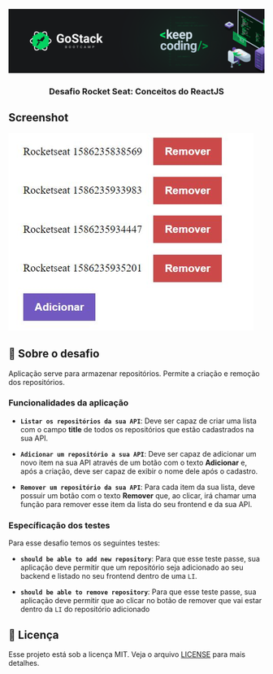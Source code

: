 ![header](https://github.com/rodrilima/rocketseat-desafio-conceitos-reactjs/blob/master/images/header-desafios.png)

<h3 align="center">
  Desafio Rocket Seat: Conceitos do ReactJS
</h3>

## Screenshot

![image-example](https://github.com/rodrilima/rocketseat-desafio-conceitos-reactjs/blob/master/images/react.jpg)

## :rocket: Sobre o desafio

Aplicação serve para armazenar repositórios. Permite a criação e remoção dos repositórios.

### Funcionalidades da aplicação

- **`Listar os repositórios da sua API`**: Deve ser capaz de criar uma lista com o campo **title** de todos os repositórios que estão cadastrados na sua API.

- **`Adicionar um repositório a sua API`**: Deve ser capaz de adicionar um novo item na sua API através de um botão com o texto **Adicionar** e, após a criação, deve ser capaz de exibir o nome dele após o cadastro.

- **`Remover um repositório da sua API`**: Para cada item da sua lista, deve possuir um botão com o texto **Remover** que, ao clicar, irá chamar uma função para remover esse item da lista do seu frontend e da sua API.

### Específicação dos testes

Para esse desafio temos os seguintes testes:

- **`should be able to add new repository`**: Para que esse teste passe, sua aplicação deve permitir que um repositório seja adicionado ao seu backend e listado no seu frontend dentro de uma `LI`.

- **`should be able to remove repository`**: Para que esse teste passe, sua aplicação deve permitir que ao clicar no botão de remover que vai estar dentro da `LI` do repositório adicionado

## :memo: Licença

Esse projeto está sob a licença MIT. Veja o arquivo [LICENSE](LICENSE.md) para mais detalhes.
